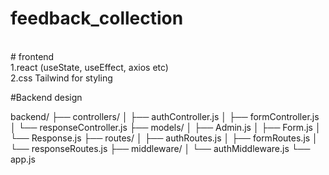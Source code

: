 # feedback_collection

<br>
# frontend <br>
1.react (useState, useEffect, axios etc)<br>
2.css Tailwind for styling <br>

#Backend design

backend/
├── controllers/
│ ├── authController.js
│ ├── formController.js
│ └── responseController.js
├── models/
│ ├── Admin.js
│ ├── Form.js
│ └── Response.js
├── routes/
│ ├── authRoutes.js
│ ├── formRoutes.js
│ └── responseRoutes.js
├── middleware/
│ └── authMiddleware.js
└── app.js
<br>
